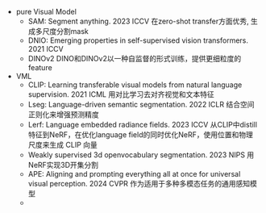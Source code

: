 - pure Visual Model
	- SAM: Segment anything. 2023 ICCV 在zero-shot transfer方面优秀, 生成多尺度分割mask
	- DNIO: Emerging properties in self-supervised vision transformers. 2021 ICCV
	- DINOv2 DINO和DINOv2以一种自监督的形式训练，提供更细粒度的feature
- VML
	- CLIP: Learning transferable visual models from natural language supervision. 2021 ICML 用对比学习去对齐视觉和文本特征
	- Lseg: Language-driven semantic segmentation. 2022 ICLR 结合空间正则化来增强预测精度
	- Lerf: Language embedded radiance fields. 2023 ICCV 从CLIP中distill特征到NeRF，在优化language field的同时优化NeRF，使用位置和物理尺度来生成 CLIP 向量
	- Weakly supervised 3d openvocabulary segmentation. 2023 NIPS 用NeRF实现3D开集分割
	- APE: Aligning and prompting everything all at once for universal visual perception. 2024 CVPR 作为适用于多种多模态任务的通用感知模型
	-